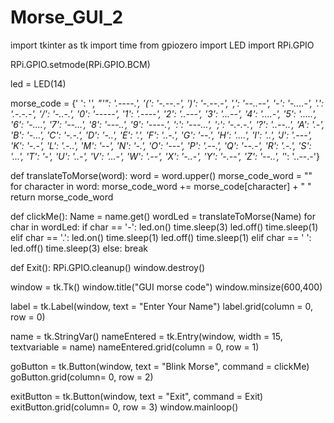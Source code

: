 # Morse_GUI_2

import tkinter as tk
import time
from gpiozero import LED
import RPi.GPIO

RPi.GPIO.setmode(RPi.GPIO.BCM)

led = LED(14)

morse_code = {' ': '_', 
	"'": '.----.', 
	'(': '-.--.-', 
	')': '-.--.-', 
	',': '--..--', 
	'-': '-....-', 
	'.': '.-.-.-', 
	'/': '-..-.', 
	'0': '-----', 
	'1': '.----', 
	'2': '..---', 
	'3': '...--', 
	'4': '....-', 
	'5': '.....', 
	'6': '-....', 
	'7': '--...', 
	'8': '---..', 
	'9': '----.', 
	':': '---...', 
	';': '-.-.-.', 
	'?': '..--..', 
	'A': '.-', 
	'B': '-...', 
	'C': '-.-.', 
	'D': '-..', 
	'E': '.', 
	'F': '..-.', 
	'G': '--.', 
	'H': '....', 
	'I': '..', 
	'J': '.---', 
	'K': '-.-', 
	'L': '.-..', 
	'M': '--', 
	'N': '-.', 
	'O': '---', 
	'P': '.--.', 
	'Q': '--.-', 
	'R': '.-.', 
	'S': '...', 
	'T': '-', 
	'U': '..-', 
	'V': '...-', 
	'W': '.--', 
	'X': '-..-', 
	'Y': '-.--', 
	'Z': '--..', 
	'_': '..--.-'}
 
def translateToMorse(word):
    word = word.upper()
    morse_code_word = ""
    for character in word:
        morse_code_word += morse_code[character] + " " 
    return morse_code_word

def clickMe():
    Name = name.get()
    wordLed = translateToMorse(Name)
    for char in wordLed:
        if char == '-':
            led.on()
            time.sleep(3)
            led.off()
            time.sleep(1)
        elif char == '.':
            led.on()
            time.sleep(1)
            led.off()
            time.sleep(1)
        elif char == ' ':
            led.off()
            time.sleep(3)
        else:
            break
    
def Exit():
    RPi.GPIO.cleanup()
    window.destroy()
    
 
window = tk.Tk()
window.title("GUI morse code")
window.minsize(600,400)

label = tk.Label(window, text = "Enter Your Name")
label.grid(column = 0, row = 0)

name = tk.StringVar()
nameEntered = tk.Entry(window, width = 15, textvariable = name)
nameEntered.grid(column = 0, row = 1)

goButton = tk.Button(window, text = "Blink Morse", command = clickMe)
goButton.grid(column= 0, row = 2)

exitButton = tk.Button(window, text = "Exit", command = Exit)
exitButton.grid(column= 0, row = 3)
window.mainloop()
